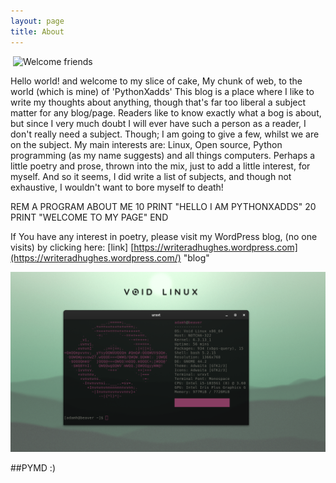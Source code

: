 ```yaml
---
layout: page
title: About
---
```


​																			![Welcome friends](https://raw.githubusercontent.com/pythonXadds/pymd/master/kerop2.gif)

Hello world! and welcome to my slice of cake, My chunk of web, to the world (which is mine) of 'PythonXadds' This blog is a place where I like to write my thoughts about anything, though that's far too liberal a subject matter for any blog/page. Readers like to know exactly what a bog is about, but since I very much doubt I will ever have such a person as a reader, I don't really need a subject. Though; I am going to give a few, whilst we are on the subject. My main interests are: Linux, Open source, Python programming (as my name suggests) and all things computers. Perhaps a little poetry and prose, thrown into the mix, just to add a little interest, for myself. And so it seems, I did write a list of subjects, and though not exhaustive, I wouldn't want to bore myself to death!

REM A PROGRAM ABOUT ME
10 PRINT "HELLO I AM PYTHONXADDS"
20 PRINT "WELCOME TO MY PAGE"
END



If You have any interest in poetry, please visit my WordPress blog, (no one visits) by clicking here: [link] [https://writeradhughes.wordpress.com](https://writeradhughes.wordpress.com/) "blog"


<img src="/Screenshot from 2023-09-05 12-26-24.png" alt="Alt text" title="Optional title">


##PYMD :)





